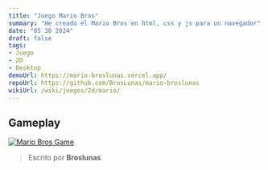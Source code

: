 ```yaml
---
title: "Juego Mario Bros"
summary: "He creado el Mario Bros en html, css y js para un navegador"
date: "05 30 2024"
draft: false
tags:
- Juego
- 2D
- Desktop
demoUrl: https://mario-broslunas.vercel.app/
repoUrl: https://github.com/BrosLunas/mario-broslunas
wikiUrl: /wiki/juegos/2d/mario/
---
```


## Gameplay
[![Mario Bros Game](/img/games/mario.png)](/video/gameplay/mario.mp4)

> Escrito por **Broslunas**